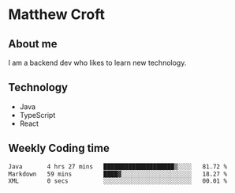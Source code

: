 # Matthew Croft

## About me
I am a backend dev who likes to learn new technology. 

## Technology
- Java
- TypeScript
- React

## Weekly Coding time
<!--START_SECTION:waka-->

```txt
Java       4 hrs 27 mins   ████████████████████▒░░░░   81.72 %
Markdown   59 mins         ████▓░░░░░░░░░░░░░░░░░░░░   18.27 %
XML        0 secs          ░░░░░░░░░░░░░░░░░░░░░░░░░   00.01 %
```

<!--END_SECTION:waka-->
